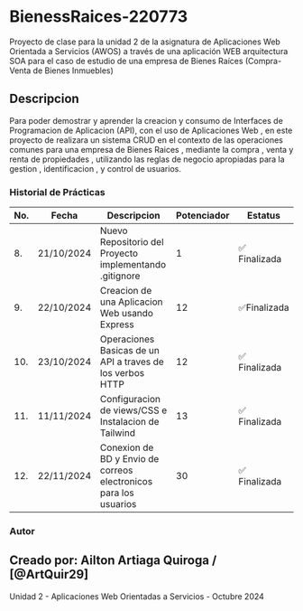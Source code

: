 # BienessRaices-220773
Proyecto de clase para la unidad 2 de la asignatura de Aplicaciones Web Orientada a Servicios (AWOS) a través de una aplicación WEB arquitectura SOA para el caso de estudio de una empresa de Bienes Raíces (Compra-Venta de Bienes Inmuebles)

## Descripcion
Para poder demostrar y aprender la creacion y consumo de Interfaces de Programacion de Aplicacion (API), con el uso de Aplicaciones Web , en este proyecto de realizara un sistema CRUD en el contexto de las operaciones comunes para una empresa de Bienes Raices , mediante la compra , venta y renta de propiedades , utilizando las reglas de negocio apropiadas para la gestion , identificacion , y control de usuarios.

### Historial de Prácticas

|No.|Fecha|	Descripcion	|Potenciador|Estatus|
|---|-----|-------------|-----------|-------|
|8.|21/10/2024|Nuevo Repositorio del Proyecto implementando .gitignore|1|✅ Finalizada|
|9.	|22/10/2024|Creacion de una Aplicacion Web usando Express|12|✅Finalizada|
|10.|23/10/2024|Operaciones Basicas de un API a traves de los verbos HTTP|12|✅ Finalizada|
|11.|11/11/2024|Configuracion de views/CSS e Instalacion de Tailwind|13|✅ Finalizada|
|12.|22/11/2024|Conexion de BD y Envio de correos electronicos para los usuarios|30|✅ Finalizada|

### Autor
Creado por: **Ailton Artiaga Quiroga** / [@ArtQuir29]
---
Unidad 2 - Aplicaciones Web Orientadas a Servicios - Octubre 2024